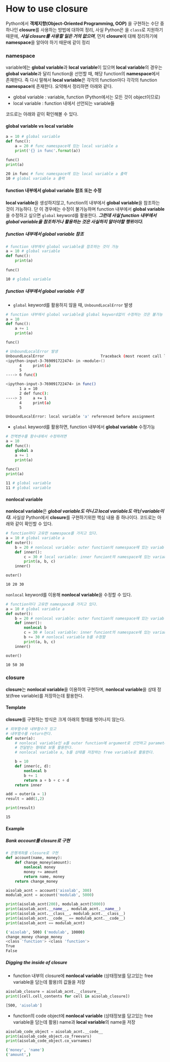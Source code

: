 # How to use closure

Python에서 **객체지향(Object-Oriented Programming, OOP)** 을 구현하는 수단 중 하나인  **closure**를 사용하는 방법에 대하여 정리, 사실 Python은 을 `class`로 지원하기 때문에, ***사실 closure를 사용할 일은 거의 없으며***, 먼저 **closure**에 대해 정리하기에 **namespace**을 알아야 하기 때문에 같이 정리

### namespace

variable에는 **global variable**과 **local variable**이 있으며 **local variable**의 경우는 **global variable**과 달리 function을 선언할 때, 해당 function의 **namespace**에서 존재한다. 즉 다시 말해서 **local variable**은 각각의 function마다 각각의 function **namespace**에 존재한다. 요약해서 정리하면 아래와 같다.

* global variable : variable, function (Python에서는 모든 것이 object이므로)
* local variable : function 내에서 선언되는 variable들

코드로는 아래와 같이 확인해볼 수 있다.

#### global variable vs local variable
```python
a = 10 # global variable
def func():
	a = 20 # func namespace에 있는 local variable a
	print('{} in func'.format(a))

func()
print(a)
```

```bash
20 in func # func namespace에 있는 local variable a 출력
10 # global variable a 출력
```

#### function 내부에서 global variable 참조 또는 수정
**local variable**을 생성하지않고, function의 내부에서 **global variable**을 참조하는 것이 가능하다. 단 이 경우에는 수정이 불가능하며 function 내부에서 **global variable**을 수정하고 싶으면 `global` keyword를 활용한다. ***그런데 사실 function 내부에서 global variable을 참조하거나 활용하는 것은 사실하지 말아야할 행위이다.***

##### function 내부에서 global variable 참조
```python
# function 내부에서 global variable을 참조하는 것이 가능
a = 10 # global variable
def func():
    print(a)
    
func()
```

```bash
10 # global variable
```

##### function 내부에서 global variable 수정 
* `global` keyword를 활용하지 않을 때, `UnboundLocalError` 발생
```python
# function 내부에서 global variable을 global keyword없이 수정하는 것은 불가능
a = 10
def func():
    a += 1
    print(a)

func()
```

```bash
# UnboundLocalError 발생
UnboundLocalError                         Traceback (most recent call last)
<ipython-input-3-769091722474> in <module>()
      4     print(a)
      5 
----> 6 func()

<ipython-input-3-769091722474> in func()
      1 a = 10
      2 def func():
----> 3     a += 1
      4     print(a)
      5 

UnboundLocalError: local variable 'a' referenced before assignment
```

* `global` keyword를 활용하면, function 내부에서 **global variable** 수정가능

```python
# 전역변수를 함수내에서 수정하려면
a = 10
def func():
    global a
    a += 1
    print(a)
    
func()
print(a)
```

```bash
11 # global variable 
11 # global variable
```

#### nonlocal variable
**nonlocal variable**은 ***global variable도 아니고 local variable도 아닌 variable이다.*** 사실상 Python에서 **closure**를 구현하기위한 핵심 내용 중 하나이다. 코드로는 아래와 같이 확인할 수 있다.

```python
# function마다 고유한 namespace를 가지고 있다.
a = 10 # global variable a 
def outer():
    b = 20 # nonlocal variable: outer function의 namespace에 있는 variable b
    def inner():
        c = 30 # local variable: inner funciont의 namespace에 있는 variable c
        print(a, b, c)
    inner()

outer()
```

```bash
10 20 30
```

`nonlocal` keyword를 이용해 **nonlocal variable**을 수정할 수 있다.

```python
# function마다 고유한 namespace를 가지고 있다.
a = 10 # global variable a 
def outer():
    b = 20 # nonlocal variable: outer function의 namespace에 있는 variable b
    def inner():
        nonlocal b
        c = 30 # local variable: inner funciont의 namespace에 있는 variable c
        b += 30 # nonlocal variable b를 수정함
        print(a, b, c)
    inner()

outer()
```

```bash
10 50 30
```

### closure
**closure**는 **nonlocal variable**을 이용하여 구현하며, **nonlocal variable**을 상태 정보(free variable)를 저장하는데 활용한다.

#### Template
**closure**를 구현하는 방식은 크게 아래의 형태를 벗어나지 않는다.

```python
# 외부함수와 내부함수가 있고
# 내부함수를 return한다.
def outer(a):
    # nonlocal variable인 a를 outer function에 argument로 선언하고 parameter를 
    # 전달받는 형태로 보통 활용한다.
    # nonlocal variable a, b를 상태를 저장하는 free variable로 활용한다.

    b = 10 
    def inner(c, d):
        nonlocal b
        b += 1 
        return a + b + c + d
    return inner
```

```python
add = outer(a = 1)
result = add(1,2)

print(result)
```

```bash
15
```

#### Example
##### Bank account를 closure로 구현
```python
# 은행계좌를 closure로 구현
def account(name, money):
    def change_money(amount):
        nonlocal money
        money += amount
        return name, money
    return change_money

aisolab_acnt = account('aisolab', 300)
modulab_acnt = account('modulab', 5000)

print(aisolab_acnt(200), modulab_acnt(5000))
print(aisolab_acnt.__name__, modulab_acnt.__name__)
print(aisolab_acnt.__class__, modulab_acnt.__class__)
print(aisolab_acnt.__code__ == modulab_acnt.__code__)
print(aisolab_acnt == modulab_acnt)
```

```bash
('aisolab', 500) ('modulab', 10000)
change_money change_money
<class 'function'> <class 'function'>
True
False
```

##### Digging the inside of closure
* function 내부의 closure에 **nonlocal variable** (상태정보를 담고있는 free variable을 담는데 활용)의 값들을 저장

```python
aisolab_closure = aisolab_acnt.__closure__
print([cell.cell_contents for cell in aisolab_closure])
```

```bash
[500, 'aisolab']
```

* function의 code object에 **nonlocal variable** (상태정보를 담고있는 free variable을 담는데 활용) name과 **local variable**의 name을 저장

```python
aisolab_code_object = aisolab_acnt.__code__
print(aisolab_code_object.co_freevars)
print(aisolab_code_object.co_varnames)
```

```bash
('money', 'name')
('amount',)
```
